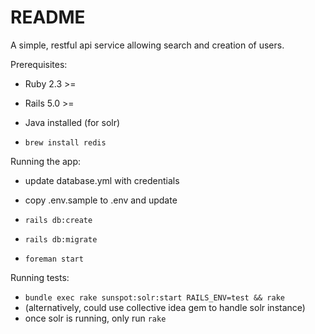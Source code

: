 # README

A simple, restful api service allowing search and creation of users.

Prerequisites:

* Ruby 2.3 >=

* Rails 5.0 >=

* Java installed (for solr)

* `brew install redis`

Running the app:
*  update database.yml with credentials
*  copy .env.sample to .env and update
* `rails db:create`
* `rails db:migrate`

* `foreman start`

Running tests:
* `bundle exec rake sunspot:solr:start RAILS_ENV=test && rake`
* (alternatively, could use collective idea gem to handle solr instance)
* once solr is running, only run `rake`
